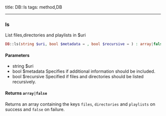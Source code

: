 title: DB::ls
tags: method,DB

---

<div class="method">
<h3 class="method-name">ls</h3>
<p>List files,directories and playlists in $uri<br></p>

```php
DB::ls(string $uri, bool $metadata = , bool $recursive = ) : array|false
```

#### Parameters

*  string $uri
*  bool $metadata Specifies if additional information should be included.
*  bool $recursive Specified if files and directories should be listed recursively.


#### Returns `array|false`

Returns an array containing the keys `files`, `directories` and `playlists` on success and `false` on failure.


</div>